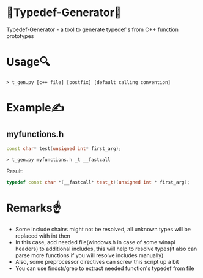 # 🚀Typedef-Generator🚀
Typedef-Generator - a tool to generate typedef's from C++ function prototypes

# Usage🔍
    > t_gen.py [c++ file] [postfix] [default calling convention]

# Example✍️
## myfunctions.h
```c++
const char* test(unsigned int* first_arg);
```
	> t_gen.py myfunctions.h _t __fastcall

Result:
```c++
typedef const char *(__fastcall* test_t)(unsigned int * first_arg);
```

# Remarks☝️
* Some include chains might not be resolved, all unknown types will be replaced with int then
* In this case, add needed file(windows.h in case of some winapi headers) to additional includes, this will help to resolve types(it also can parse more functions if you will resolve includes manually)
* Also, some preprocessor directives can screw this script up a bit
* You can use findstr/grep to extract needed function's typedef from file
